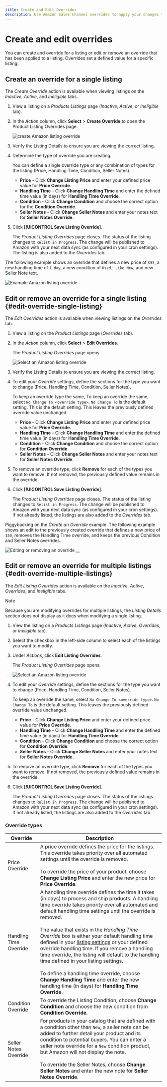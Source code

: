 ```yaml
---
title: Create and Edit Overrides
description: Use Amazon Sales Channel overrides to apply your changes to a single Amazon listing, or to multiple listings.
---
```


# Create and edit overrides

You can create and override for a listing or edit or remove an override that has been applied to a listing. Overrides set a defined value for a specific listing.

## Create an override for a single listing

The _Create Override_ action is available when viewing listings on the _Inactive_, _Active_, and _Ineligible_ tabs.

1. View a listing on a _Products Listings_ page (_Inactive_, _Active_, or _Ineligible_ tab).

1. In the _Action_ column, click **Select** > **Create Override** to open the Product Listing Overrides page.

   ![create Amazon listing override](assets/amazon-select-create-override.png)

1. Verify the Listing Details to ensure you are viewing the correct listing.

1. Determine the type of override you are creating.

   You can define a single override type or any combination of types for the listing (Price, Handling Time, Condition, Seller Notes).

   - **Price** - Click **Change Listing Price** and enter your defined price value for **Price Override**.
   - **Handling Time** - Click **Change Handling Time** and enter the defined time value (in days) for **Handling Time Override**.
   - **Condition** - Click **Change Condition** and choose the correct option for the **Condition Override**.
   - **Seller Notes** - Click **Change Seller Notes** and enter your notes text for **Seller Notes Override**.

1. Click **[!UICONTROL Save Listing Override]**.

    The _Product Listing Overrides_ page closes. The status of the listing changes to `Relist in Progress`. The change will be published to Amazon with your next data sync (as configured in your cron settings). The listing is also added to the _Overrides_ tab.

The following example shows an override that defines a new price of `$55`, a new handling time of `1 day`, a new condition of `Used; Like New`, and new Seller Note text.

![Example Amazon listing override](assets/amazon-overrides-edit.png)

## Edit or remove an override for a single listing {#edit-override-single-listing}

The _Edit Overrides_ action is available when viewing listings on the _Overrides_ tab.

1. View a listing on the _Product Listings_ page (_Overrides_ tab).

1. In the _Action_ column, click **Select** > **Edit Overrides**.

   The _Product Listing Overrides_ page opens.

    ![Select an Amazon listing override](assets/amazon-select-edit-overrides.png)

1. Verify the Listing Details to ensure you are viewing the correct listing.

1. To edit your _Override_ settings, define the sections for the type you want to change (Price, Handling Time, Condition, Seller Notes).

    To keep an override type the same, To keep an override the same, select `No Change To <override type>`. `No Change To` is the default setting. This is the default setting. This leaves the previously defined override value unchanged.

   - **Price** - Click **Change Listing Price** and enter your defined price value for **Price Override**.
   - **Handling Time** - Click **Change Handling Time** and enter the defined time value (in days) for **Handling Time Override**.
   - **Condition** - Click **Change Condition** and choose the correct option for **Condition Override**.
   - **Seller Notes** - Click **Change Seller Notes** and enter your notes text for **Seller Notes Override**.

1. To remove an override type, click **Remove** for each of the types you want to remove. If not removed, the previously defined value remains in the override.

1. Click **[!UICONTROL Save Listing Override]**.

    The _Product Listing Overrides_ page closes. The status of the listing changes to `Relist in Progress`. The change will be published to Amazon with your next data sync (as configured in your cron settings). If not already listed, the listings are also added to the _Overrides_ tab.

Piggybacking on the _Create an Override_ example. The following example shows an edit to the previously created override that defines a new price of `$50`, removes the Handling Time override, and keeps the previous Condition and Seller Notes overrides.

![Editing or removing an override](assets/amazon-overrides-edit-2.png)
__

## Edit or remove an override for multiple listings {#edit-override-multiple-listings}

The _Edit Listing Overrides_ action is available on the _Inactive_, _Active_, _Overrides_, and _Ineligible_ tabs.

>[!NOTE]
>
>Because you are modifying overrides for multiple listings, the _Listing Details_ section does not display as it does when modifying a single listing.

1. View the listing on a _Products Listings_ page (_Inactive_, _Active_, _Overrides_, or _Ineligible_ tab).

1. Select the checkbox in the left-side column to select each of the listings you want to modify.

1. Under _Actions_, click **Edit Listing Overrides**.

   The _Product Listing Overrides_ page opens.

    ![Select an Amazon listing override](assets/amazon-actions-edit-listing-overrides.png)

1. To edit your _Override_ settings, define the sections for the type you want to change (Price, Handling Time, Condition, Seller Notes).

    To keep an override the same, select `No Change To <override type>`. `No Change To` is the default setting. This leaves the previously defined override value unchanged.

   - **Price** - Click **Change Listing Price** and enter your defined price value for **Price Override**.
   - **Handling Time** - Click **Change Handling Time** and enter the defined time value (in days) for **Handling Time Override**.
   - **Condition** - Click **Change Condition** and choose the correct option for **Condition Override**.
   - **Seller Notes** - Click **Change Seller Notes** and enter your notes text for **Seller Notes Override**.

1. To remove an override type, click **Remove** for each of the types you want to remove. If not removed, the previously defined value remains in the override.

1. Click **[!UICONTROL Save Listing Override]**.

    The _Product Listing Overrides_ page closes. The status of the listings changes to `Relist in Progress`. The change will be published to Amazon with your next data sync (as configured in your cron settings). If not already listed, the listings are also added to the _Overrides_ tab.

### Override types

|Override|Description|
|--- |--- |
|Price Override|A price override defines the price for the listings. This override takes priority over all automated settings until the override is removed.<br><br>To override the price of your product, choose **Change Listing Price** and enter the new price for **Price Override**. |
|Handling Time Override|A handling time override defines the time it takes (in days) to process and ship products. A handling time override takes priority over all automated and default handling time settings until the override is removed.<br><br>The value that exists in the _Handling Time Override_ box is either your default handling time defined in your [listing settings](./listing-settings.md) or your defined override handling time. If you remove a handling time override, the listing will default to the handling time defined in your listing settings.<br><br>To define a handling time override, choose **Change Handling Time** and enter the new handling time (in days) for **Handling Time Override**. |
|Condition Override|To override the Listing Condition, choose **Change Condition** and choose the new condition from **Condition Override**. |
|Seller Notes Override|For products in your catalog that are defined with a condition other than `New`, a seller note can be added to further detail your product and its condition to potential buyers. You can enter a seller note override for a `New` condition product, but Amazon will not display the note.<br><br>To override the Seller Notes, choose **Change Seller Notes** and enter the new note for **Seller Notes Override**.|
